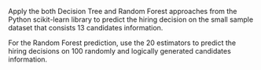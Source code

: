 Apply the both Decision Tree and Random Forest approaches from the Python scikit-learn library to predict the hiring decision on the small sample dataset that consists 13 candidates information. 

For the Random Forest prediction, use the 20 estimators to predict the hiring decisions on 100 randomly and logically generated candidates information. 
